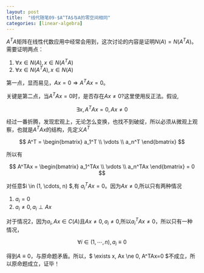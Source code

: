 ```yaml
---
layout: post
title:  "线代随笔09-$A^TA$与A的零空间相同"
categories: [linear-algebra]
---
```


$A^TA$矩阵在线性代数应用中经常会用到，这次讨论的内容是证明$N(A)=N(A^TA)$。需要证明两点：

1. $\forall x \in N(A), x \in N(A^TA)$
2. $\forall x \in N(A^TA), x \in N(A)$

第一点，显而易见，$Ax = 0 \Rightarrow A^TAx=0$。

关键是第二点，当$A^TAx=0$时，是否存在$Ax \ne 0$?这里使用反正法。假设,

$$ \exists x, A^TAx=0, Ax \ne 0 $$

经过一番折腾，发现宏观上，无论怎么变换，也找不到破绽，所以必须从微观上观察，也就是$A^TAx$的结构，先定义$A^T$

$$ 
	A^T = \begin{bmatrix} a_1^T \\ \vdots \\ a_n^T \end{bmatrix}
$$
 
所以有

$$
	A^TAx = \begin{bmatrix} a_1^TAx \\ \vdots \\ a_n^TAx \end{bmatrix} = 0		  
$$

对任意$i \in (1, \cdots, n) $,有 $a_i^TAx=0$。因为$Ax \ne 0$,所以只有两种情况

1. $a_i = 0$
2. $a_i \ne 0, a_i \perp Ax$

对于情况2，因为$a_i, Ax \in C(A)$且$Ax \ne 0, a_i \ne 0$,所以$a_i^TAx \ne 0$，所以只有一种情况，

$$\forall i \in (1, \cdots, n), a_i \equiv 0$$

得到$A \equiv 0$，与原命题矛盾。所以，$ \exists x, Ax \ne 0, A^TAx=0 $不成立，所以原命题成立，证毕！

